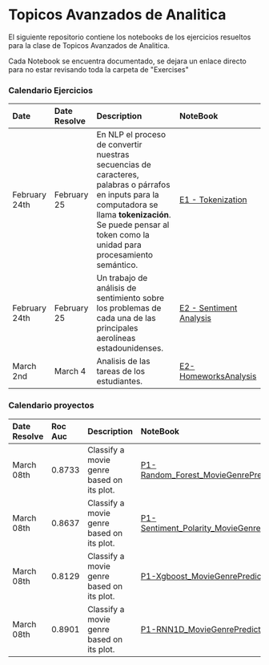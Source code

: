 
# Topicos Avanzados de Analitica

El siguiente repositorio contiene los notebooks de los ejercicios resueltos para la clase de Topicos Avanzados de Analitica. 

Cada Notebook se encuentra documentado, se dejara un enlace directo para no estar revisando toda la carpeta de "Exercises"

 ### Calendario Ejercicios
| Date | Date Resolve         | Description          | NoteBook |
| :----| :----| :------------- | :------------- | 
| February 24th | February 25 |  En NLP el proceso de convertir nuestras secuencias de caracteres, palabras o párrafos en inputs para la computadora se llama **tokenización**. Se puede pensar al token como la unidad para procesamiento semántico. | [E1 - Tokenization](https://github.com/DavidVilem/AdvancedTopicsAnalytics_Exercises/blob/main/Exercises/L1-Tokenization.ipynb)| 
| February 24th | February 25 |  Un trabajo de análisis de sentimiento sobre los problemas de cada una de las principales aerolíneas estadounidenses.  | [E2 - Sentiment Analysis](https://github.com/DavidVilem/AdvancedTopicsAnalytics_Exercises/blob/main/Exercises/E1-SentimentPrediction.ipynb)| 
| March 2nd | March 4 |  Analisis de las tareas de los estudiantes.  | [E2-HomeworksAnalysis](https://github.com/DavidVilem/AdvancedTopicsAnalytics_Exercises/blob/main/Exercises/E2_HomeworksAnalysis.ipynb)| 

 ### Calendario proyectos

  Date Resolve | Roc Auc         | Description          | NoteBook |
| :----| :----| :------------- | :------------- | 
| March 08th | 0.8733 |  Classify a movie genre based on its plot. | [P1-Random_Forest_MovieGenrePrediction_0.8733](https://github.com/DavidVilem/AdvancedTopicsAnalytics_Exercises/blob/main/Exercises/Random_Forest_P1_MovieGenrePrediction_0.8733.ipynb)| 
| March 08th | 0.8637 |  Classify a movie genre based on its plot. | [P1-Sentiment_Polarity_MovieGenrePrediction_0.8637](https://github.com/DavidVilem/AdvancedTopicsAnalytics_Exercises/blob/main/Exercises/sentiment_polarity_P1_MovieGenrePrediction_0.8637.ipynb)| 
| March 08th | 0.8129 |  Classify a movie genre based on its plot. | [P1-Xgboost_MovieGenrePrediction_0.8129](https://github.com/DavidVilem/AdvancedTopicsAnalytics_Exercises/blob/main/Exercises/xgboost_P1_MovieGenrePrediction_0.8129.ipynb)| 
| March 08th | 0.8901 |  Classify a movie genre based on its plot. | [P1-RNN1D_MovieGenrePrediction_0.8901](https://github.com/DavidVilem/AdvancedTopicsAnalytics_Exercises/blob/main/Exercises/RNN1D_P1_MovieGenrePrediction_0.8901.ipynb)| 



